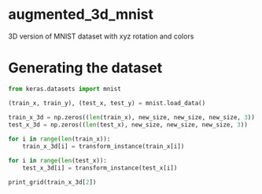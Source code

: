 # augmented_3d_mnist
3D version of MNIST dataset with xyz rotation and colors

# Generating the dataset

```python
from keras.datasets import mnist

(train_x, train_y), (test_x, test_y) = mnist.load_data()

train_x_3d = np.zeros((len(train_x), new_size, new_size, new_size, 3))
test_x_3d = np.zeros((len(test_x), new_size, new_size, new_size, 3))
        
for i in range(len(train_x)):
    train_x_3d[i] = transform_instance(train_x[i])

for i in range(len(test_x)):
    test_x_3d[i] = transform_instance(test_x[i])

print_grid(train_x_3d[2])
```

